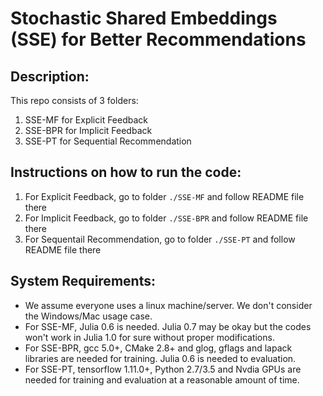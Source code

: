 # Stochastic Shared Embeddings (SSE) for Better Recommendations


## Description: 
This repo consists of 3 folders:
1. SSE-MF for Explicit Feedback
2. SSE-BPR for Implicit Feedback
3. SSE-PT for Sequential Recommendation


## Instructions on how to run the code:
1. For Explicit Feedback, go to folder `./SSE-MF` and follow README file there
2. For Implicit Feedback, go to folder `./SSE-BPR` and follow README file there
3. For Sequentail Recommendation, go to folder `./SSE-PT` and follow README file there


## System Requirements:
- We assume everyone uses a linux machine/server. We don't consider the Windows/Mac usage case.
- For SSE-MF, Julia 0.6 is needed. Julia 0.7 may be okay but the codes won't work in Julia 1.0 for sure without proper modifications.
- For SSE-BPR, gcc 5.0+, CMake 2.8+ and glog, gflags and lapack libraries are needed for training. Julia 0.6 is needed to evaluation.
- For SSE-PT, tensorflow 1.11.0+, Python 2.7/3.5 and Nvdia GPUs are needed for training and evaluation at a reasonable amount of time.  

